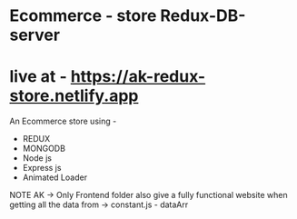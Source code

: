 # Ecommerce - store   Redux-DB-server
# live at - https://ak-redux-store.netlify.app

An Ecommerce store using -
<ul>
  <li>REDUX</li>
  <li>MONGODB</li>
  <li>Node js</li>
  <li>Express js</li>
  <li>Animated Loader</li>
</ul>

NOTE AK → Only Frontend folder also give a fully functional website when getting all the data from → constant.js - dataArr  
